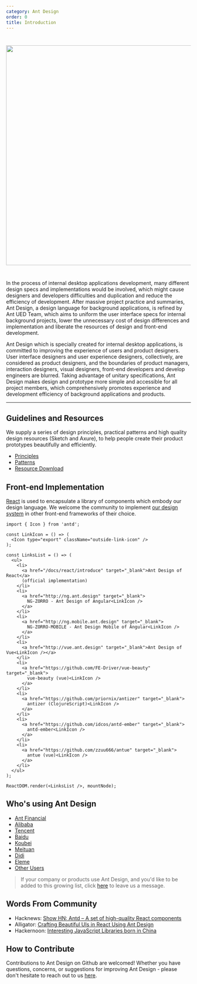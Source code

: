 ```yaml
---
category: Ant Design
order: 0
title: Introduction
---
```


<div style="text-align:center;margin:40px 0;">
  <img width="600" src="https://gw.alipayobjects.com/zos/rmsportal/lcamFWetlMgLkLmDUgmZ.png">
</div>

In the process of internal desktop applications development, many different design specs and implementations would be involved, which might cause designers and developers difficulties and duplication and reduce the efficiency of development. After massive project practice and summaries, Ant Design, a design language for background applications, is refined by Ant UED Team, which aims to uniform the user interface specs for internal background projects, lower the unnecessary cost of design differences and implementation and liberate the resources of design and front-end development.

Ant Design which is specially created for internal desktop applications, is committed to improving the experience of users and product designers. User interface designers and user experience designers, collectively, are considered as product designers, and the boundaries of product managers, interaction designers, visual designers, front-end developers and develop engineers are blurred. Taking advantage of unitary specifications, Ant Design makes design and prototype more simple and accessible for all project members, which comprehensively  promotes experience and development efficiency of background applications and products.

---

## Guidelines and Resources

We supply a series of design principles, practical patterns and high quality design resources (Sketch and Axure), to help people create their product prototypes beautifully and efficiently.

- [Principles](/docs/spec/proximity)
- [Patterns](/docs/pattern/navigation)
- [Resource Download](/docs/resource/download)

## Front-end Implementation

[React](http://facebook.github.io/react/) is used to encapsulate a library of components which embody our design language. We welcome the community to implement [our design system](https://ant.design/docs/spec/introduce) in other front-end frameworks of their choice.

```__react
import { Icon } from 'antd';

const LinkIcon = () => (
  <Icon type="export" className="outside-link-icon" />
);

const LinksList = () => (
  <ul>
    <li>
      <a href="/docs/react/introduce" target="_blank">Ant Design of React</a>
      (official implementation)
    </li>
    <li>
      <a href="http://ng.ant.design" target="_blank">
        NG-ZORRO - Ant Design of Angular<LinkIcon />
      </a>
    </li>
    <li>
      <a href="http://ng.mobile.ant.design" target="_blank">
        NG-ZORRO-MOBILE - Ant Design Mobile of Angular<LinkIcon />
      </a>
    </li>
    <li>
      <a href="http://vue.ant.design" target="_blank">Ant Design of Vue<LinkIcon /></a>
    </li>
    <li>
      <a href="https://github.com/FE-Driver/vue-beauty" target="_blank">
        vue-beauty (vue)<LinkIcon />
      </a>
    </li>
    <li>
      <a href="https://github.com/priornix/antizer" target="_blank">
        antizer (ClojureScript)<LinkIcon />
      </a>
    </li>
    <li>
      <a href="https://github.com/idcos/antd-ember" target="_blank">
        antd-ember<LinkIcon />
      </a>
    </li>
    <li>
      <a href="https://github.com/zzuu666/antue" target="_blank">
        antue (vue)<LinkIcon />
      </a>
    </li>
  </ul>
);

ReactDOM.render(<LinksList />, mountNode);
```

## Who's using Ant Design

- [Ant Financial](http://www.antgroup.com/index.htm?locale=en_US)
- [Alibaba](http://www.alibaba.com/)
- [Tencent](http://www.tencent.com)
- [Baidu](http://www.baidu.com)
- [Koubei](http://www.koubei.com/)
- [Meituan](http://www.meituan.com)
- [Didi](http://www.xiaojukeji.com/)
- [Eleme](https://www.ele.me/)
- [Other Users](https://github.com/ant-design/ant-design/issues/477)

> If your company or products use Ant Design, and you'd like to be added to this growing list, click [here](https://github.com/ant-design/ant-design/issues/477) to leave us a message.

## Words From Community

- Hacknews: [Show HN: Antd – A set of high-quality React components](https://news.ycombinator.com/item?id=13053137)
- Alligator: [Crafting Beautiful UIs in React Using Ant Design](https://alligator.io/react/beautiful-uis-ant-design/)
- Hackernoon: [Interesting JavaScript Libraries born in China](https://hackernoon.com/interesting-javascript-libraries-born-in-china-d50d1bb81355)

## How to Contribute

Contributions to Ant Design on Github are welcomed! Whether you have questions, concerns, or suggestions for improving Ant Design - please don't hesitate to reach out to us [here](https://github.com/ant-design/ant-design/issues).
